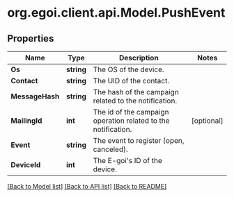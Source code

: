 
# org.egoi.client.api.Model.PushEvent

## Properties

Name | Type | Description | Notes
------------ | ------------- | ------------- | -------------
**Os** | **string** | The OS of the device. | 
**Contact** | **string** | The UID of the contact. | 
**MessageHash** | **string** | The hash of the campaign related to the notification. | 
**MailingId** | **int** | The id of the campaign operation related to the notification. | [optional] 
**Event** | **string** | The event to register (open, canceled). | 
**DeviceId** | **int** | The E-goi&#39;s ID of the device. | 

[[Back to Model list]](../README.md#documentation-for-models)
[[Back to API list]](../README.md#documentation-for-api-endpoints)
[[Back to README]](../README.md)

